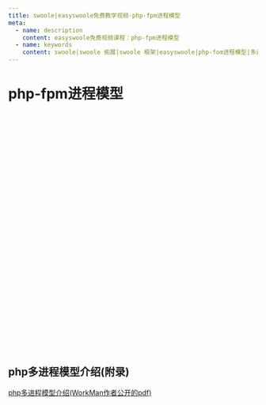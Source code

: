 ```yaml
---
title: swoole|easyswoole免费教学视频-php-fpm进程模型
meta:
  - name: description
    content: easyswoole免费视频课程：php-fpm进程模型
  - name: keywords
    content: swoole|swoole 拓展|swoole 框架|easyswoole|php-fom进程模型|多进程模型|视频课程|免费教程
---
```

# php-fpm进程模型
<script type="text/javascript" src="/Js/Ckplayer/ckplayer.js"></script>
<div class="video" style="width: 50rem;height: 30rem;"></div>
<script type="text/javascript">
    var videoObject = {
    		container: '.video',
    		variable: 'player',
    		video:'http://video-oss.easyswoole.com/%E5%85%A5%E9%97%A8%E6%95%99%E7%A8%8B1/php-fpm%E4%BB%8B%E7%BB%8D.mp4'
    	};
    var player=new ckplayer(videoObject);
</script>

## php多进程模型介绍(附录)

[php多进程模型介绍(WorkMan作者公开的pdf)](https://easyswoole.oss-cn-shenzhen.aliyuncs.com/%E5%85%A5%E9%97%A8%E6%95%99%E7%A8%8B1/php%E5%A4%9A%E8%BF%9B%E7%A8%8B%E6%A8%A1%E5%9E%8B.pdf)
